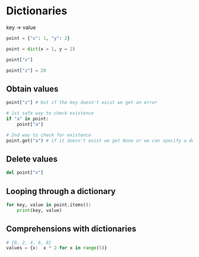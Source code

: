 # Dictionaries

key -> value

```python
point = {"x": 1, "y": 2}

point = dict(x = 1, y = 2)

point["x"]

point["z"] = 20
```

## Obtain values

```python
point["z"] # but if the key doesn't exist we get an error

# 1st safe way to check existence
if "a" in point:
    point["a"]

# 2nd way to check for existence
point.get("a") # if it doesn't exist we get None or we can specify a default value
```

## Delete values

```python
del point["x"]
```

## Looping through a dictionary

```python
for key, value in point.items():
    print(key, value)
```

## Comprehensions with dictionaries

```python
# {0, 2, 4, 6, 8}
values = {x:  x * 2 for x in range(5)}
```
